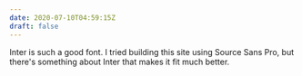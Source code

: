 ```yaml
---
date: 2020-07-10T04:59:15Z
draft: false
---
```


Inter is such a good font. I tried building this site using Source Sans Pro, but there's something about Inter that makes it fit much better.
